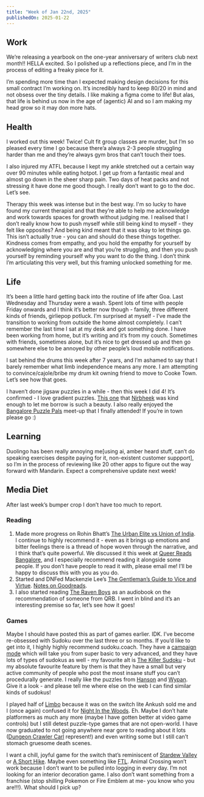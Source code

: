 ```yaml
---
title: "Week of Jan 22nd, 2025"
publishedOn: 2025-01-22
---
```


## Work

We’re releasing a yearbook on the one-year anniversary of writers club next month!! HELLA excited. So I polished up a reflections piece, and I’m in the process of editing a freaky piece for it.

I’m spending more time than I expected making design decisions for this small contract I’m working on. It’s incredibly hard to keep 80/20 in mind and not obsess over the tiny details. I like making a figma come to life! But alas, that life is behind us now in the age of (agentic) AI and so I am making my head grow so it may don more hats.

## Health

I worked out this week! Twice! Cult fit group classes are murder, but I’m so pleased every time I go because there’a always 2-3 people struggling harder than me and they’re always gym bros that can’t touch their toes.

I also injured my ATFL because I kept my ankle stretched out a certain way over 90 minutes while eating hotpot. I get up from a fantastic meal and almost go down in the sheer sharp pain. Two days of heat packs and not stressing it have done me good though. I really don’t want to go to the doc. Let’s see.

Therapy this week was intense but in the best way. I'm so lucky to have found my current therapist and that they’re able to help me acknowledge and work towards spaces for growth without judging me. I realised that I don’t really know how to push myself while still being kind to myself - they felt like opposites? And being kind meant that it was okay to let things go. This isn’t actually true - you can and should do these things together. Kindness comes from empathy, and you hold the empathy for yourself by acknowledging where you are and that you’re struggling, and then you push yourself by reminding yourself why you want to do the thing. I don’t think I’m articulating this very well, but this framing unlocked something for me.

## Life

It’s been a little hard getting back into the routine of life after Goa. Last Wednesday and Thursday were a wash. Spent lots of time with people Friday onwards and I think it’s better now though - family, three different kinds of friends, girliepop potluck. I’m surprised at myself - I’ve made the transition to working from outside the home almost completely. I can’t remember the last time I sat at my desk and got something done. I have been working from home, but it’s writing and it’s from my couch. Sometimes with friends, sometimes alone, but it’s nice to get dressed up and then go somewhere else to be annoyed by other people’s loud mobile notifications.

I sat behind the drums this week after 7 years, and I’m ashamed to say that I barely remember what limb independence means any more. I am attempting to convince/cajole/bribe my drum kit owning friend to move to Cooke Town. Let’s see how that goes.

I haven’t done jigsaw puzzles in a while - then this week I did 4! It’s confirmed - I love gradient puzzles. [This one](https://www.reddit.com/r/Jigsawpuzzles/comments/txf46w/the_natural_system_of_colours_by_cavallini_1000/) that [Nirbheek](https://nirbheek.in/) was kind enough to let me borrow is such a beauty. I also really enjoyed the [Bangalore Puzzle Pals](https://insider.in/bangalore-puzzle-pals-with-playful-pursuits/event) meet-up that I finally attended! If you’re in town please go :)

## Learning

Duolingo has been really annoying me[using ai, amber heard stuff, can’t do speaking exercises despite paying for it, non-existent customer suppport], so I’m in the process of reviewing like 20 other apps to figure out the way forward with Mandarin. Expect a comprehensive update next week!

## Media Diet

After last week’s bumper crop I don’t have too much to report.

### Reading

1. Made more progress on Rohin Bhatt’s [The Urban Elite vs Union of India](https://www.goodreads.com/book/show/219623721-the-urban-elite-v-union-of-india). I continue to highly recommend it - even as it brings up emotions and bitter feelings there is a thread of hope woven through the narrative, and I think that’s quite powerful. We discussed it this week at [Queer Reads Bangalore](https://www.instagram.com/queerreadsbangalore?utm_source=ig_web_button_share_sheet&igsh=ZDNlZDc0MzIxNw==), and I especially recommend reading it alongside some people. If you don’t have people to read it with, please email me! I’ll be happy to discuss this with you as you do.
2. Started and DNFed Mackenzie Lee’s [The Gentleman’s Guide to Vice and Virtue](https://www.goodreads.com/book/show/29283884-the-gentleman-s-guide-to-vice-and-virtue). [Notes on Goodreads](https://www.goodreads.com/review/show/7240068271).
3. I also started reading [The Raven Boys](https://www.goodreads.com/book/show/17675462-the-raven-boys) as an audiobook on the recommendation of someone from QRB. I went in blind and it’s an interesting premise so far, let’s see how it goes!

### Games

Maybe I should have posted this as part of games earlier. IDK. I’ve become re-obsessed with Sudoku over the last three or so months. If you’d like to get into it, I highly highly recommend sudoku.coach. They have a [campaign mode](https://sudoku.coach/en/campaign) which will take you from super basic to very advanced, and they have lots of types of sudokus as well - my favourite alt is [The Killer Sudoku](https://sudoku.coach/en/play/killer) - but my absolute favourite feature by them is that they have a small but very active community of people who post the most insane stuff you can’t procedurally generate. I really like the puzzles from [Hanson](https://sudoku.coach/en/user/12130147/hanson/portfolio) and [Wypan](https://sudoku.coach/en/user/8255978/Wypman/puzzles). Give it a look - and please tell me where else on the web I can find similar kinds of sudokus!

I played half of [Limbo](https://playdead.com/games/limbo/) because it was on the switch lite Ankush sold me and I (once again) confused it for [Night In the Woods](http://www.nightinthewoods.com/). Eh. Maybe I don’t hate platformers as much any more (maybe I have gotten better at video game controls) but I still detest puzzle-type games that are not open-world. I have now graduated to not going anywhere near gore to reading about it lots ([Dungeon Crawler Carl](https://www.penguinrandomhouse.com/series/43C/dungeon-crawler-carl/) represent!) and even writing some but I still can’t stomach gruesome death scenes.

I want a chill, joyful game for the switch that’s reminiscent of [Stardew Valley](https://www.stardewvalley.net/) or [A Short Hike](https://ashorthike.com/). Maybe even something like [FTL](https://subsetgames.com/ftl.html). Animal Crossing won’t work because I don’t want to be pulled into logging in every day. I’m not looking for an interior decoration game. I also don’t want something from a franchise (stop shilling Pokemon or Fire Emblem at me- you know who you are!!!). What should I pick up?
